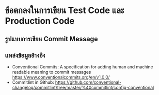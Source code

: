 # ข้อตกลงในการเขียน Test Code และ Production Code


## รูปแบบการเขียน Commit Message


## แหล่งข้อมูลอ้างอิง
* Conventional Commits: A specification for adding human and machine readable meaning to commit messages https://www.conventionalcommits.org/en/v1.0.0/
* Commitlint in Github: https://github.com/conventional-changelog/commitlint/tree/master/%40commitlint/config-conventional
